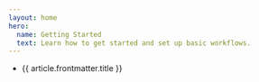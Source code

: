 ```yaml
---
layout: home
hero:
  name: Getting Started
  text: Learn how to get started and set up basic workflows.
---
```


<script setup>
import {data as articles} from './docs.data.js';
</script>

<ul>
    <li v-for="article in articles" :key="article.url">
        <a :href="article.url">{{ article.frontmatter.title }}</a>
    </li>
</ul>
